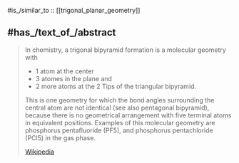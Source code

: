 
#is_/similar_to :: [[trigonal_planar_geometry]]


## #has_/text_of_/abstract 

> In chemistry, a trigonal bipyramid formation is a molecular geometry with 
> - 1 atom at the center 
> - 3 atomes in the plane and 
> - 2 more atoms at the 2 Tips of the triangular bipyramid. 
> 
> This is one geometry for which the bond angles surrounding the central atom are not identical 
> (see also pentagonal bipyramid), 
> because there is no geometrical arrangement with five terminal atoms in equivalent positions. 
> Examples of this molecular geometry are phosphorus pentafluoride (PF5), 
> and phosphorus pentachloride (PCl5) in the gas phase.
>
> [Wikipedia](https://en.wikipedia.org/wiki/Trigonal%20bipyramidal%20molecular%20geometry)


